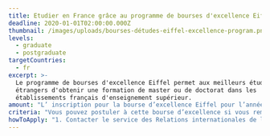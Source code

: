 ```yaml
---
title: Etudier en France grâce au programme de bourses d'excellence Eiffel
deadline: 2020-01-01T02:00:00.000Z
thumbnail: /images/uploads/bourses-détudes-eiffel-excellence-program.png
levels:
  - graduate
  - postgraduate
targetCountries:
  - fr
excerpt: >-
  Le programme de bourses d'excellence Eiffel permet aux meilleurs étudiants
  étrangers d'obtenir une formation de master ou de doctorat dans les
  établissements français d'enseignement supérieur.
amount: "L’ inscription pour la bourse d’excellence Eiffel pour l’année académique 2020 - 2021 est ouverte du 21 octobre 2019 au 09 janvier 2020.\r\n\nEn tant que candidat, vous devez donc contacter un établissement d’enseignement supérieur français qui pourra présenter votre candidature à la bourse. Seuls ces établissements peuvent postuler pour vous.\r\n\n\r\n\nEn tant que boursier, vous allez bénéficier d’une indemnité mensuelle de 1 181 € pour les étudiants en master et 1 400 € pour les étudiants au doctorat. En plus, vous disposerez d’un billet aller - retour vers votre pays d’origine ainsi que l’accès à des activités culturelles.\r\n\n\r\n\nQuelles sont les domaines d’études concernés?\r\n\n* Le droit\r\n* L’économie et la gestion\r\n* les sciences de l’ingénieur pour le niveau Master, les sciences au sens large pour le niveau Doctorat (sciences pour l’ingénieur, sciences exactes : mathématiques, physique, chimie et sciences de la vie, nano et biotechnologies, sciences de la terre, de l’univers et de l’environnement, sciences et technologies de l’information et de la communication)\r\n* Les sciences politiques"
criteria: "Vous pouvez postuler à cette bourse d’excellence si vous remplissez les conditions suivantes:\r\n\n\r\n\n* Vous ne possédez pas la nationalité française.\r\n* Vous avez 30 ans ou moins pour le master et 35 ans ou moins pour le doctorat.\r\n* Vous visez un un diplôme de niveau master, y compris en école d’ingénieurs ou un diplôme en doctorat, conjointement avec une université étrangère."
howToApply: "1. Contacter le service des Relations internationales de l’établissement français en visitant leur site web, par courriel ou par téléphone, pour connaître la date limite de dépôt auprès de leur service. C’est à vous de choisir l’école ou l’université en lien avec votre projet d’études en France. Tous les établissements d’enseignement supérieur français peuvent déposer des candidatures.\r\n\n2. Si l’établissement accepte et soutient votre dossier de candidature à la bourse EIFFEL, il vous transmettra un formulaire que vous devez compléter en lien avec le service des Relations internationales.\r\n\n3. L’établissement va ensuite faire le dépôt en ligne de votre candidature.\r\n\nPostuler à une bourse d’excellence Eiffel est simple. Vous devez choisir une bonne université qui correspond vraiment à vos projets d’études. Si vous avez besoin de plus d’informations, nous vous encourageons à:\r\n\n\r\n\nPrendre attache auprès de l’espace Campus France dans votre pays d’origine.\r\n\nContacter l’Ambassade de France (Service de Coopération et d’Action Culturelle) de votre pays d’origine qui pourra vous orienter.\r\n\nPour en savoir plus sur les modalités du programme de la bourse Eiffel 2020, [cliquez ici](https://www.campusfrance.org/fr/le-programme-de-bourses-d-excellence-eiffel).\r\n\n\r\n\nNous vous souhaitons une bonne chance et un bon courage dans votre projet d’études en France."
---
```


